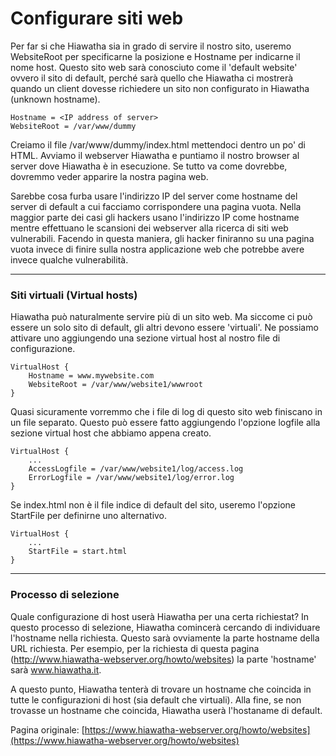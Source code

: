# Configurare siti web

Per far si che Hiawatha sia in grado di servire il nostro sito, useremo WebsiteRoot per specificarne la posizione e Hostname per indicarne il nome host. Questo sito web sarà conosciuto come il 'default website' ovvero il sito di default, perché  sarà quello che Hiawatha ci mostrerà quando un client dovesse richiedere un sito non configurato in Hiawatha (unknown hostname).

```
Hostname = <IP address of server>
WebsiteRoot = /var/www/dummy
```

Creiamo il file /var/www/dummy/index.html mettendoci dentro un po' di HTML. Avviamo il webserver Hiawatha  e puntiamo il nostro browser al server dove Hiawatha è in esecuzione. Se tutto va come dovrebbe, dovremmo veder apparire la nostra pagina web.

Sarebbe cosa furba usare l'indirizzo IP del server come hostname del server di default a cui facciamo corrispondere una pagina vuota. Nella maggior parte dei casi gli  hackers usano l'indirizzo IP come hostname mentre effettuano le scansioni dei webserver alla ricerca di siti web vulnerabili. Facendo in questa maniera, gli hacker finiranno su una pagina vuota invece di finire sulla nostra applicazione web che potrebbe avere invece qualche vulnerabilità.

****

### Siti virtuali (Virtual hosts)

Hiawatha può naturalmente servire più di un sito web. Ma siccome ci può essere un solo sito di default, gli altri devono essere 'virtuali'.  Ne possiamo attivare uno aggiungendo una sezione virtual host al nostro file di configurazione.

```
VirtualHost {
    Hostname = www.mywebsite.com
    WebsiteRoot = /var/www/website1/wwwroot
}
```

Quasi sicuramente vorremmo che i file di log di questo sito web finiscano in un file separato. Questo può essere fatto aggiungendo l'opzione logfile alla sezione virtual host che abbiamo appena creato.

```
VirtualHost {
    ...
    AccessLogfile = /var/www/website1/log/access.log
    ErrorLogfile = /var/www/website1/log/error.log
}
```

Se index.html non è il file indice di default del sito, useremo l'opzione StartFile per definirne uno alternativo.

```
VirtualHost {
    ...
    StartFile = start.html
}
```

****

### Processo di selezione

Quale configurazione di host userà Hiawatha per una certa richiestat? In questo processo di selezione, Hiawatha comincerà cercando di individuare l'hostname nella richiesta. Questo sarà ovviamente la parte hostname della URL richiesta. Per esempio, per la richiesta di questa pagina (http://www.hiawatha-webserver.org/howto/websites) la parte 'hostname' sarà www.hiawatha.it.

A questo punto, Hiawatha tenterà di trovare un hostname che coincida in tutte le configurazioni di host (sia default che virtuali). Alla fine, se non trovasse un hostname che coincida,  Hiawatha userà l'hostaname di default.


Pagina originale: [https://www.hiawatha-webserver.org/howto/websites](https://www.hiawatha-webserver.org/howto/websites)